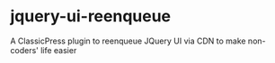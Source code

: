 # jquery-ui-reenqueue
A ClassicPress plugin to reenqueue JQuery UI via CDN to make non-coders' life easier
